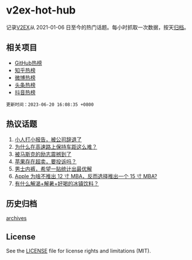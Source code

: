 # v2ex-hot-hub

 记录[V2EX](https://www.v2ex.com/)从 2021-01-06 日至今的热门话题。每小时抓取一次数据，按天[归档](archives)。
 
 ## 相关项目

- [GitHub热榜](https://github.com/snaildev/github-hot-hub)
- [知乎热榜](https://github.com/snaildev/zhihu-hot-hub)
- [微博热榜](https://github.com/snaildev/weibo-hot-hub)
- [头条热榜](https://github.com/snaildev/toutiao-hot-hub)
- [抖音热榜](https://github.com/snaildev/douyin-hot-hub)


 `更新时间：2023-06-20 16:08:35 +0800`

## 热议话题

1. [小人打小报告，被公司辞退了](https://www.v2ex.com/t/950173)
1. [为什么在高速路上保持车距这么难？](https://www.v2ex.com/t/950260)
1. [被马斯克的励志震撼到了](https://www.v2ex.com/t/950132)
1. [苹果存在超卖，要投诉吗？](https://www.v2ex.com/t/950232)
1. [男士内裤，希望一贴统计出最优解](https://www.v2ex.com/t/950128)
1. [Apple 为啥不推出 12 寸 MBA，反而选择推出一个 15 寸 MBA?](https://www.v2ex.com/t/950073)
1. [有什么解渴+解暑+好喝的冰镇饮料？](https://www.v2ex.com/t/950261)

## 历史归档

[archives](archives)

## License

See the [LICENSE](LICENSE) file for license rights and limitations (MIT).
